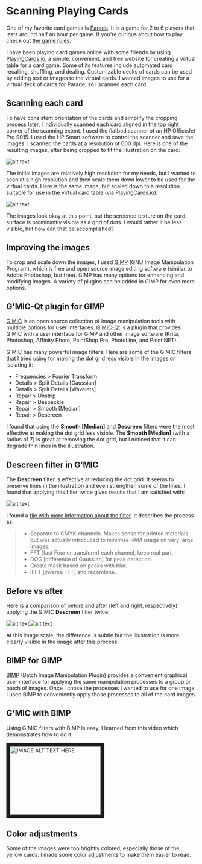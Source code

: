# Scanning Playing Cards

One of my favorite card games is [Parade](https://boardgamegeek.com/boardgame/56692/parade). It is a game for 2 to 6 players that lasts around half an hour per game. If you're curious about how to play, check out [the game rules](https://github.com/clancygeodata/image-manipulation/blob/master/zm1201_parade_rules.pdf).

I have been playing card games online with some friends by using [PlayingCards.io](https://playingcards.io/), a simple, convenient, and free website for creating a virtual table for a card game. Some of its features include automated card recalling, shuffling, and dealing. Customizable decks of cards can be used by adding text or images to the virtual cards. I wanted images to use for a virtual deck of cards for Parade, so I scanned each card.

## Scanning each card

To have consistent orientation of the cards and simplify the cropping process later, I individually scanned each card aligned in the top right corner of the scanning extent. I used the flatbed scanner of an HP OfficeJet Pro 9015. I used the HP Smart software to control the scanner and save the images. I scanned the cards at a resolution of 600 dpi. Here is one of the resulting images, after being cropped to fit the illustration on the card:

![alt text](https://github.com/clancygeodata/image-manipulation/blob/master/purple_2_scan.jpg)

The initial images are relatively high resolution for my needs, but I wanted to scan at a high resolution and then scale them down lower to be used for the virtual cards. Here is the same image, but scaled down to a resolution suitable for use in the virtual card table (via [PlayingCards.io](https://playingcards.io/)):

![alt text](https://github.com/clancygeodata/image-manipulation/blob/master/purple_2_scan_small.jpg)

The images look okay at this point, but the screened texture on the card surface is prominantly visible as a grid of dots. I would rather it be less visible, but how can that be accomplished?

## Improving the images

To crop and scale down the images, I used [GIMP](https://www.gimp.org/) (GNU Image Manipulation Program), which is free and open source image editing software (similar to Adobe Photoshop, but free). GIMP has many options for enhancing and modifying images. A variety of plugins can be added in GIMP for even more options.

## G'MIC-Qt plugin for GIMP

[G'MIC](https://gmic.eu/) is an open source collection of image manipulation tools with multiple options for user interfaces. [G'MIC-Qt](https://github.com/c-koi/gmic-qt) is a plugin that provides G'MIC with a user interface for GIMP and other image software (Krita, Photoshop, Affinity Photo, PaintShop Pro, PhotoLine, and Paint.NET).

G'MIC has many powerful image filters. Here are some of the G'MIC filters that I tried using for making the dot grid less visible in the images or isolating it:
- Frequencies > Fourier Transform
- Details > Split Details [Gaussian]
- Details > Split Details [Wavelets]
- Repair > Unstrip
- Repair > Despeckle
- Repair > Smooth [Median]
- Repair > Descreen

I found that using the **Smooth [Median]** and **Descreen** filters were the most effective at making the dot grid less visible. The **Smooth [Median]** (with a radius of 7) is great at removing the dot grid, but I noticed that it can degrade thin lines in the illustration.

## Descreen filter in G'MIC

The **Descreen** filter is effective at reducing the dot grid. It seems to preserve lines in the illustration and even strengthen some of the lines. I found that applying this filter twice gives results that I am satisfied with:

![alt text](https://github.com/clancygeodata/image-manipulation/blob/master/purple_2_descreen.jpg)

I found a [file with more information about the filter](https://github.com/dtschump/gmic-community/blob/master/include/andreas_pahlsson.gmic). It describes the process as:
> - Separate to CMYK-channels. Makes sense for printed materials but was actually introduced to minimize RAM usage on very large images.
> - FFT [fast Fourier transform] each channel, keep real part.
> - DOG [difference of Gaussian] for peak detection.
> - Create mask based on peaks with blur.
> - iFFT [inverse FFT] and recombine.

## Before vs after

Here is a comparison of before and after (left and right, respectively) applying the G'MIC **Descreen** filter twice: 

![alt text](https://github.com/clancygeodata/image-manipulation/blob/master/purple_2_scan_small.jpg)![alt text](https://github.com/clancygeodata/image-manipulation/blob/master/purple_2_descreen_small.jpg)

At this image scale, the difference is subtle but the illustration is more clearly visible in the image after this process.

## BIMP for GIMP

[BIMP](https://alessandrofrancesconi.it/projects/bimp/) (Batch Image Manipulation Plugin) provides a convenient graphical user interface for applying the same manipulation processes to a group or batch of images. Once I chose the processes I wanted to use for one image, I used BIMP to conveniently apply those processes to all of the card images.

## G'MIC with BIMP

Using G'MIC filters with BIMP is easy. I learned from this video which demonstrates how to do it:

<a href="http://www.youtube.com/watch?feature=player_embedded&v=DJh1AB0VdFk
" target="_blank"><img src="http://img.youtube.com/vi/DJh1AB0VdFk/0.jpg" 
alt="IMAGE ALT TEXT HERE" width="240" height="180" border="10" /></a>
## Color adjustments

Some of the images were too brightly colored, especially those of the yellow cards. I made some color adjustments to make them easier to read.